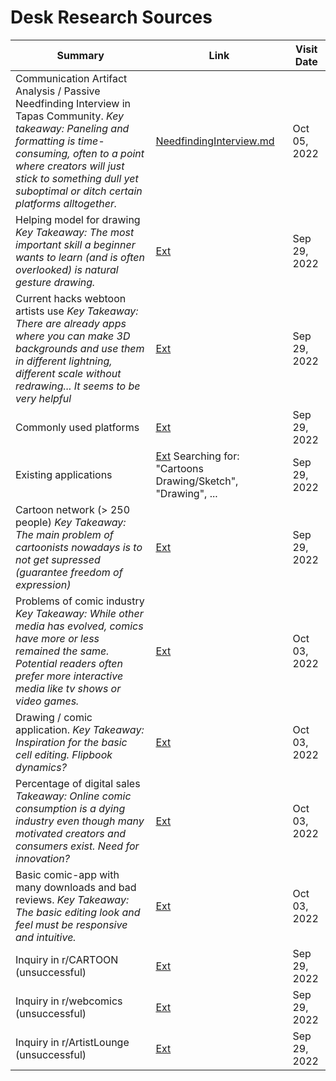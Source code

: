 # Desk Research Sources

| Summary                                                                                                                                                                                                                                                                 | Link                                                                                                           | Visit Date   |
| ----------------------------------------------------------------------------------------------------------------------------------------------------------------------------------------------------------------------------------------------------------------------- | -------------------------------------------------------------------------------------------------------------- | ------------ |
| Communication Artifact Analysis / Passive Needfinding Interview in Tapas Community. _Key takeaway: Paneling and formatting is time-consuming, often to a point where creators will just stick to something dull yet suboptimal or ditch certain platforms alltogether._ | [NeedfindingInterview.md](NeedfindingInterview.md)                                                             | Oct 05, 2022 |
| Helping model for drawing   _Key Takeaway: The most important skill a beginner wants to learn (and is often overlooked) is natural gesture drawing._                                                                                                                                                                                                                                            | [Ext](https://www.reddit.com/r/ArtistLounge/comments/xqppl0/i_really_need_my_fellow_artists_help/)             | Sep 29, 2022 |
| Current hacks webtoon artists use _Key Takeaway: There are already apps where you can make 3D backgrounds and use them in different lightning, different scale without redrawing... It seems to be very helpful_                                                                                                                                                                                                                                      | [Ext](https://www.reddit.com/r/WebtoonCanvas/comments/wj9hzl/whats_the_best_hack_you_use_as_a_webtoon_artist/) | Sep 29, 2022 |
| Commonly used platforms                                                                                                                                                                                                                                                 | [Ext](https://www.thingsinsquares.com/blog/where-to-publish-share-your-webcomic/)                              | Sep 29, 2022 |
| Existing applications                                                                                                                                                                                                                                                   | [Ext](https://www.apple.com/chde/app-store/) Searching for: "Cartoons Drawing/Sketch", "Drawing", ...          | Sep 29, 2022 |
| Cartoon network (> 250 people) _Key Takeaway: The main problem of cartoonists nowadays is to not get supressed (guarantee freedom of expression)_                                                                                                                                                                                                                                         | [Ext](https://www.cartooningforpeace.org/en/supporting-cartoonists/)                                                    | Sep 29, 2022 |
| Problems of comic industry _Key Takeaway: While other media has evolved, comics have more or less remained the same. Potential readers often prefer more interactive media like tv shows or video games._                                                               | [Ext](http://www.creatoratlarge.com/blog/27-problems)                                                          | Oct 03, 2022 |
| Drawing / comic application. _Key Takeaway: Inspiration for the basic cell editing. Flipbook dynamics?_                                                                                                                                                                 | [Ext](https://brush.ninja)                                                                                     | Oct 03, 2022 |
| Percentage of digital sales _Takeaway: Online comic consumption is a dying industry even though many motivated creators and consumers exist. Need for innovation?_                                                                                                      | [Ext](https://www.tvo.org/article/reamed-out-small-comic-creators-are-dealing-with-sky-high-paper-prices)      | Oct 03, 2022 |
| Basic comic-app with many downloads and bad reviews. _Key Takeaway: The basic editing look and feel must be responsive and intuitive._                                                                                                                                  | [Ext](https://play.google.com/store/apps/details?id=air.bahraniapps.expressivecomiccreator&hl=en&gl=US)        | Oct 03, 2022 |
| Inquiry in r/CARTOON (unsuccessful)                                                                                                                                                                                                                                     | [Ext](https://www.reddit.com/r/CARTOON/comments/xr55wp/help_in_the_creation_process_of_a_novel_cartoon/)       | Sep 29, 2022 |
| Inquiry in r/webcomics (unsuccessful)                                                                                                                                                                                                                                   | [Ext](https://www.reddit.com/r/webcomics/comments/9nkc4t/heya_rwebcomics/iqcptdz/?context=3)                   | Sep 29, 2022 |
| Inquiry in r/ArtistLounge (unsuccessful)                                                                                                                                                                                                                                | [Ext](https://www.reddit.com/r/ArtistLounge/comments/xr59lj/help_in_the_creation_process_of_a_novel_cartoon/)  | Sep 29, 2022 |

